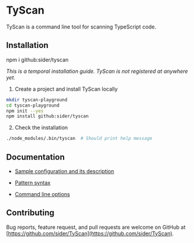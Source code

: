 # TyScan

TyScan is a command line tool for scanning TypeScript code.

## Installation

npm i github:sider/tyscan

*This is a temporal installation guide. TyScan is not registered at anywhere yet.*

1. Create a project and install TyScan locally

  ```sh
  mkdir tyscan-playground
  cd tyscan-playground
  npm init --yes
  npm install github:sider/tyscan
  ```

2. Check the installation

  ```sh
  ./node_modules/.bin/tyscan  # Should print help message
  ```

## Documentation

- [Sample configuration and its description](doc/config.md)

- [Pattern syntax](doc/pattern.md)

- [Command line options](doc/cli.md)

## Contributing

Bug reports, feature request, and pull requests are welcome on GitHub at [https://github.com/sider/TyScan](https://github.com/sider/TyScan).
